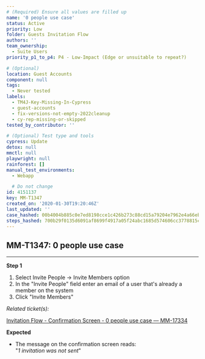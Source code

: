 ```yaml
---
# (Required) Ensure all values are filled up
name: '0 people use case'
status: Active
priority: Low
folder: Guests Invitation Flow
authors: ''
team_ownership:
  - Suite Users
priority_p1_to_p4: P4 - Low-Impact (Edge or unsuitable to repeat?)

# (Optional)
location: Guest Accounts
component: null
tags:
  - Never tested
labels:
  - TM4J-Key-Missing-In-Cypress
  - guest-accounts
  - fix-versions-not-empty-2022cleanup
  - cy-rep-missing-or-skipped
tested_by_contributor: ''

# (Optional) Test type and tools
cypress: Update
detox: null
mmctl: null
playwright: null
rainforest: []
manual_test_environments:
  - Webapp

  # Do not change
id: 4151137
key: MM-T1347
created_on: '2020-01-30T19:20:46Z'
last_updated: ''
case_hashed: 00b4004b885c0e7ed8198cce1c426b273c88cd15a79204e7962e4a66eb694415415060adbc632f7039ab5fa8655c5181
steps_hashed: 700b29f0135d6091af8699f4917a05f24abc1685d574606cc3778815c4cf55773941dea5769e6e05af4778cce0afc166
---
```


<!-- (Auto-generated) Based on frontmatter's "key" and "name" -->

## MM-T1347: 0 people use case

---

**Step 1**

1. Select Invite People -> Invite Members option
2. In the "Invite People" field enter an email of a user that's already a member on the system
3. Click "Invite Members"

_Related ticket(s):_

[Invitation Flow - Confirmation Screen - 0 people use case — MM-17334](https://mattermost.atlassian.net/browse/MM-17334)

**Expected**

- The message on the confirmation screen reads:\
  "_1 invitation was not sent_"
